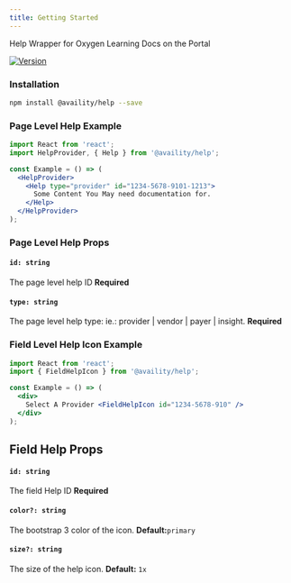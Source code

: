 ```yaml
---
title: Getting Started
---
```


Help Wrapper for Oxygen Learning Docs on the Portal

[![Version](https://img.shields.io/npm/v/@availity/help.svg?style=for-the-badge)](https://www.npmjs.com/package/@availity/help)

### Installation

```bash
npm install @availity/help --save
```

### Page Level Help Example

```jsx
import React from 'react';
import HelpProvider, { Help } from '@availity/help';

const Example = () => (
  <HelpProvider>
    <Help type="provider" id="1234-5678-9101-1213">
      Some Content You May need documentation for.
    </Help>
  </HelpProvider>
);
```

### Page Level Help Props

#### `id: string`

The page level help ID **Required**

#### `type: string`

The page level help type: ie.: provider | vendor | payer | insight. **Required**

### Field Level Help Icon Example

```jsx
import React from 'react';
import { FieldHelpIcon } from '@availity/help';

const Example = () => (
  <div>
    Select A Provider <FieldHelpIcon id="1234-5678-910" />
  </div>
);
```

## Field Help Props

#### `id: string`

The field Help ID **Required**

#### `color?: string`

The bootstrap 3 color of the icon. **Default:**`primary`

#### `size?: string`

The size of the help icon. **Default:** `1x`

